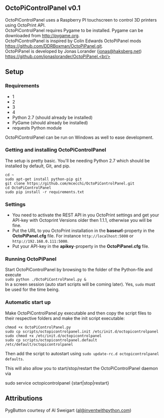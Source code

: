 ## OctoPiControlPanel v0.1 ##

OctoPiControlPanel uses a Raspberry PI touchscreen to control 3D printers using OctoPrint API. <br/>
OctoPiControlPanel requires Pygame to be installed. Pygame can be downloaded from http://pygame.org. <br/>
OctoPiControlPanel is inspired by Colin Edwards OctoPiPanel mods https://github.com/DDRBoxman/OctoPiPanel.git. <br/>
OctoPiPanel is developed by Jonas Lorander (jonas@haksberg.net) https://github.com/jonaslorander/OctoPiPanel.<br/>

## Setup ##

### Requirements ###

* 1
* 2
* 3
* 4
* Python 2.7 (should already be installed)
* PyGame (should already be installed)
* requests Python module

OctoPiControlPanel can be run on Windows as well to ease development.

### Getting and installing OctoPiControlPanel ###
The setup is pretty basic. You'll be needing Python 2.7 which should be installed by default, Git, and pip.
```
cd ~
sudo apt-get install python-pip git
git clone https://github.com/mcecchi/OctoPiControlPanel.git
cd OctoPiControlPanel
sudo pip install -r requirements.txt
```

### Settings ###
* You need to activate the REST API in you OctoPrint settings and get your API-key with Octoprint Versions older then 1.1.1, otherwise you will be fine.
* Put the URL to you OctoPrint installation in the **baseurl**-property in the **OctoPiPanel.cfg** file. For instance `http://localhost:5000` or `http://192.168.0.111:5000`.
* Put your API-key in the **apikey**-property in the **OctoPiPanel.cfg** file.

### Running OctoPiPanel ###
Start OctoPiControlPanel by browsing to the folder of the Python-file and execute <br/>
`sudo python ./OctoPiControlPanel.py &` <br/>
In a screen session (auto start scripts will be coming later). Yes, `sudo` must be used for the time being.

### Automatic start up ###

Make OctoPiControlPanel.py executable and then copy the script files to their respective folders and make the init script executable:
```
chmod +x OctoPiControlPanel.py
sudo cp scripts/octopicontrolpanel.init /etc/init.d/octopicontrolpanel
sudo chmod +x /etc/init.d/octopicontrolpanel
sudo cp scripts/octopicontrolpanel.default /etc/default/octopicontrolpanel
```
Then add the script to autostart using `sudo update-rc.d octopicontrolpanel defaults`.

This will also allow you to start/stop/restart the OctoPiControlPanel daemon via

sudo service octopicontrolpanel {start|stop|restart}

## Attributions ##
PygButton courtesy of Al Sweigart (al@inventwithpython.com)

